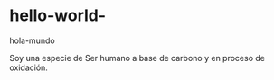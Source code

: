 # hello-world-
hola-mundo

Soy una especie de Ser humano a base de carbono y en proceso de oxidación.  
